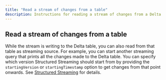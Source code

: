 ```yaml
---
title: "Read a stream of changes from a table"
description: Instructions for reading a stream of changes from a Delta table
---
```


## Read a stream of changes from a table

While the stream is writing to the Delta table, you can also read from that table as streaming source. For example, you can start another streaming query that prints all the changes made to the Delta table. You can specify which version Structured Streaming should start from by providing the `startingVersion` or `startingTimestamp` option to get changes from that point onwards. See [Structured Streaming](delta-streaming.md#-specify-initial-position) for details.

<Tabs>
  <TabItem label="Python">
    <Code code={`stream2 = spark.readStream.format("delta").load("/tmp/delta-table").writeStream.format("console").start()`} lang="python" />
  </TabItem>

  <TabItem label="Scala">
    <Code code={`val stream2 = spark.readStream.format("delta").load("/tmp/delta-table").writeStream.format("console").start()`} lang="scala" />
  </TabItem>

  <TabItem label="Java">
    <Code code={`StreamingQuery stream2 = spark.readStream().format("delta").load("/tmp/delta-table").writeStream().format("console").start();`} lang="java" />
  </TabItem>
</Tabs>
